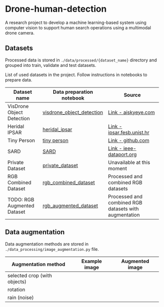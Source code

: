 # Drone-human-detection

A research project to develop a machine learning-based system using computer vision to support human search operations
using a multimodal drone camera.

## Datasets

Processed data is stored in `./data/processed/{dataset_name}` directory and grouped into train, validate and test
datasets.

List of used datasets in the project. Follow instructions in notebooks to prepare data.

| Dataset name                | Data preparation notebook                                                              | Source                                                                                |
|-----------------------------|----------------------------------------------------------------------------------------|---------------------------------------------------------------------------------------|
| VisDrone Object Detection   | [visdrone_object_detection](data_processing/notebooks/visdrone_object_detection.ipynb) | [Link - aiskyeye.com](http://aiskyeye.com/download/object-detection-2/)               |
| Heridal IPSAR               | [heridal_ipsar](data_processing/notebooks/heridal_ipsar.ipynb)                         | [Link - ipsar.fesb.unist.hr](http://ipsar.fesb.unist.hr/HERIDAL%20database.html)      |
| Tiny Person                 | [tiny person](data_processing/notebooks/tiny_person_dataset.ipynb)                     | [Link - github.com](https://github.com/ucas-vg/PointTinyBenchmark/tree/TinyBenchmark) |
| SARD                        | [SARD](data_processing/notebooks/sard.ipynb)                                           | [Link - ieee-dataport.org](https://ieee-dataport.org/documents/search-and-rescue-image-dataset-person-detection-sard)        |
| Private Dataset             | [private_dataset](data_processing/notebooks/private_dataset.ipynb)                     | Unavailable at this moment                                                            |
| RGB Combined Dataset        | [rgb_combined_dataset](data_processing/notebooks/rgb_combined_dataset.ipynb)           | Processed and combined RGB datasets                                                   |
| TODO: RGB Augmented Dataset | [rgb_augmented_dataset](data_processing/notebooks/rgb_augmented_dataset.ipynb)         | Processed and combined RGB datasets with augmentation                                 |

## Data augmentation

Data augmentation methods are stored in `./data_processing/image_augmentation.py` file.

| Augmentation method          | Example image | Augmented image |
|------------------------------|---------------|-----------------|
| selected crop (with objects) |               |                 |
| rotation                     |               |                 |
| rain (noise)                 |               |                 |
